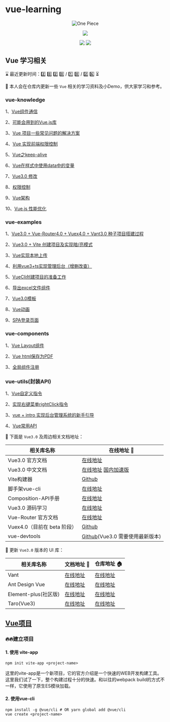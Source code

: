 <!--
 * @Author: Li Zhiliang
 * @Date: 2020-10-26 11:26:30
 * @LastEditors: Li Zhiliang
 * @LastEditTime: 2021-01-22 15:52:32
 * @FilePath: /vue-learning/README.md
-->
# vue-learning

<p align="center">
  <img src="https://s.yezgea02.com/1602639218100/vue3-exmples%E4%BB%93%E5%BA%93%E5%AE%A3%E4%BC%A0%E5%9B%BE1.png" alt="One Piece" />
</p>

<p align="center">
  <img src="https://img.shields.io/badge/%E5%95%A5%E9%83%BD%E5%88%AB%E8%AF%B4-%E6%89%B6%E6%88%91%E8%B5%B7%E6%9D%A5-%2341b883?style=for-the-badge&logo=appveyor">
</p>

<p align="center">
  <img src="https://img.shields.io/badge/Vue-3.x-green">
  <img src="https://img.shields.io/badge/license-MIT-%23ccc">
</p>

## Vue 学习相关

<!--   0️⃣1️⃣2️⃣3️⃣4️⃣5️⃣6️⃣7️⃣8️⃣9️⃣🔟 -->
⌛ 最近更新时间：2️⃣ 0️⃣ 2️⃣ 0️⃣ / 1️⃣ 0️⃣ / 2️⃣ 6️⃣ ⏳

👀 本人会在仓库内更新一些 `Vue` 相关的学习资料及小Demo，供大家学习和参考。

### vue-knowledge

1、[Vue组件通信](https://github.com/Scorpio-li/vue-learning/tree/main/knowledge/communication)

2、[可能会用到的Vue.js库](https://github.com/Scorpio-li/vue-learning/tree/main/knowledge/library)

3、[Vue 项目一些常见问题的解决方案](https://github.com/Scorpio-li/vue-learning/tree/main/knowledge/projectQuestion)

4、[Vue 实现前端权限控制](https://github.com/Scorpio-li/vue-learning/tree/main/knowledge/accessControl)

5、[Vue之keep-alive](https://github.com/Scorpio-li/vue-learning/tree/main/knowledge/keepAlive)

6、[Vue在样式中使用data中的变量](https://github.com/Scorpio-li/vue-learning/tree/main/knowledge/jsVariable)

7、[Vue3.0 修改](https://github.com/Scorpio-li/vue-learning/tree/main/knowledge/vue3)

8、[权限控制](https://github.com/Scorpio-li/vue-learning/tree/main/access-control)

9、[Vue架构](https://github.com/Scorpio-li/vue-learning/tree/main/knowledge/architecture)

10、[Vue.js 性能优化](https://github.com/Scorpio-li/vue-learning/tree/main/knowledge/optimization)

### vue-examples

1、[Vue3.0 + Vue-Router4.0 + Vuex4.0 + Vant3.0 种子项目搭建过程](https://github.com/Scorpio-li/vue-learning/tree/main/examples/vant-v3)

2、[Vue3.0 + Vite 创建项目及实现暗/亮模式](https://github.com/Scorpio-li/vue-learning/tree/main/examples/vue3-vite)

3、[Vue实现本地上传](https://github.com/Scorpio-li/vue-learning/tree/main/examples/vant-v3/src/views/filr/upload.vue)

4、[利用vue3+ts实现管理后台（增删改查）](https://github.com/Scorpio-li/vue-learning/tree/main/examples/vue3-ts)

5、[VueCli创建项目的准备工作](https://github.com/Scorpio-li/vue-learning/tree/main/examples/vue-cli-demo)

6、[导出excel文件组件](https://github.com/Scorpio-li/vue-learning/tree/main/examples/excel-export)

7、[Vue3.0模板](https://github.com/Scorpio-li/vue-learning/tree/main/examples/vue3)

8、[Vue动画](https://github.com/Scorpio-li/vue-learning/tree/main/examples/animation)

9、[SPA登录页面](https://github.com/Scorpio-li/vue-learning/tree/main/examples/vue-example-login)

### vue-components

1、[Vue Layout组件](https://github.com/Scorpio-li/vue-learning/tree/main/components-demo/)

2、[Vue html保存为PDF](https://github.com/Scorpio-li/vue-learning/tree/main/components-demo/src)

3、[全局组件注册](https://github.com/Scorpio-li/vue-learning/tree/main/components-demo/)

### vue-utils(封装API)

1、[Vue自定义指令](https://github.com/Scorpio-li/vue-learning/tree/main/directives)

2、[实现右键菜单rightClick指令](https://juejin.cn/post/6906788973981466637#heading-18)

3、[vue + intro 实现后台管理系统的新手引导](https://github.com/Scorpio-li/vue-learning/tree/main/directives/intro)

4、[Vue常用API](https://github.com/Scorpio-li/vue-learning/tree/main/directives/api.md)

📖 下面是 `Vue3.0` 及周边相关文档地址：

| 相关库名称 | 在线地址 🔗 |
| --------- | ----- |
| Vue3.0 官方文档 | [在线地址](https://v3.vuejs.org/) |
| Vue3.0 中文文档 | [在线地址](https://v3.cn.vuejs.org/) [国内加速版](https://vue3js.cn/docs/zh/)|
| Vite构建器 | [Github](https://github.com/vitejs/vite) |
| 脚手架vue-cli | [在线地址](https://cli.vuejs.org/zh/) |
| Composition-API手册 | [在线地址](https://vue3js.cn/vue-composition-api/) |
| Vue3.0 源码学习 | [在线地址](https://vue3js.cn/start/) |
| Vue-Router 官方文档 | [在线地址](https://next.router.vuejs.org/) |
| Vuex4.0（目前在 beta 阶段） | [Github](https://github.com/vuejs/vuex/tree/4.0) |
| vue-devtools | [Github](https://github.com/vuejs/vue-devtools/releases)(Vue3.0 需要使用最新版本) |

🎨 更新 `Vue3.0` 版本的 UI 库：

| 相关库名称 | 文档地址 🔗 | 仓库地址 🏠 |
| --------- | ----- | ----- |
| Vant | [在线地址](https://vant-contrib.gitee.io/vant/next/#/) | [在线地址](https://github.com/youzan/vant/tree/next) |
| Ant Design Vue | [在线地址](https://2x.antdv.com/docs/vue/introduce-cn/) | [在线地址](https://github.com/vueComponent/ant-design-vue/) |
| Element-plus(社区版) | [在线地址](https://element3.vercel.app/#/zh-CN) | [在线地址](https://github.com/element-plus/element-plus/issues/171) |
| Taro(Vue3) | [在线地址](http://taro-docs.jd.com/taro/docs/vue3) | [在线地址](https://github.com/nervjs/taro) |

## [Vue项目](./project)

### 🔥🔥建立项目

#### 1. 使用 vite-app

```shell
npm init vite-app <project-name>
```

这里的vite-app是一个新项目，它的官方介绍是一个快速的WEB开发构建工具。这里我们试了一下，整个构建过程十分的快速。和以往的webpack build的方式不一样，它使用了原生ES模块加载。

#### 2. 使用vue-cli

```shell
npm install -g @vue/cli # OR yarn global add @vue/cli
vue create <project-name>
```


